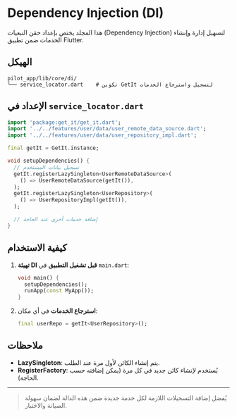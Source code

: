 # Dependency Injection (DI)

هذا المجلد يختص بإعداد حقن التبعيات (Dependency Injection) لتسهيل إدارة وإنشاء الخدمات ضمن تطبيق Flutter.

## الهيكل

```text
pilot_app/lib/core/di/
└── service_locator.dart    # تكوين GetIt لتسجيل واسترجاع الخدمات
```

## الإعداد في `service_locator.dart`

```dart
import 'package:get_it/get_it.dart';
import '../../features/user/data/user_remote_data_source.dart';
import '../../features/user/data/user_repository_impl.dart';

final getIt = GetIt.instance;

void setupDependencies() {
  // تسجيل بيانات المستخدم
  getIt.registerLazySingleton<UserRemoteDataSource>(
    () => UserRemoteDataSource(getIt()),
  );
  getIt.registerLazySingleton<UserRepository>(
    () => UserRepositoryImpl(getIt()),
  );

  // إضافة خدمات أخرى عند الحاجة
}
```

## كيفية الاستخدام

1. **تهيئة DI قبل تشغيل التطبيق** في `main.dart`:
   ```dart
   void main() {
     setupDependencies();
     runApp(const MyApp());
   }
   ```
2. **استرجاع الخدمات** في أي مكان:
   ```dart
   final userRepo = getIt<UserRepository>();
   ```

## ملاحظات

- **LazySingleton**: يتم إنشاء الكائن لأول مرة عند الطلب.
- **RegisterFactory**: يُستخدم لإنشاء كائن جديد في كل مرة (يمكن إضافته حسب الحاجة).

---

> يُفضل إضافة التسجيلات اللازمة لكل خدمة جديدة ضمن هذه الدالة لضمان سهولة الصيانة والاختبار.


